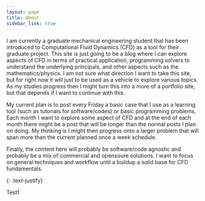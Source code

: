 ```yaml
---
layout: page
title: About
sidebar_link: true
---
```



<p>I am currently a graduate mechanical engineering student that has been introduced to Computational Fluid Dynamics (CFD) as a tool
for their graduate project. This site is just going to be a blog where I can explore aspects of CFD in terms of practical application,
programming solvers to understand the underlying principals, and other aspects such as the mathematics/physics. I am not sure what
direction I want to take this site, but for right now it will just to be used as a vehicle to explore various topics. As my studies 
progress then I might turn this into a more of a portfolio site, but that depends if I want to continue with this. </p>

<p>My current plan is to post every Friday a basic case that I use as a learning tool (such as tutorials for software/codes) or basic
programming problems. Each month I want to explore some aspect of CFD and at the end of each month there might be a post that will be
longer than the normal posts I plan on doing. My thinking is I might then progress onto a larger problem that will span more than the 
current planned once a week schedule.</p>

<p>Finally, the content here will probably be software/code agnostic and probably be a mix of commercial and opensoure solutions. I want to
focus on general techniques and workflow until a buildup a solid base for CFD fundamentals.</p>
{: .text-justify}

Test1